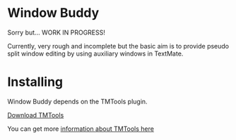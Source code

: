 Window Buddy
============

Sorry but... WORK IN PROGRESS!

Currently, very rough and incomplete but the basic aim is to provide pseudo split window editing by using auxiliary windows in TextMate.


Installing
==========

Window Buddy depends on the TMTools plugin.

[Download TMTools](http://email.eva.mpg.de/~bibiko/downloads/textmate/TMTools.tmplugin.zip)

You can get more [information about TMTools here](http://email.eva.mpg.de/~bibiko/downloads/textmate/tmtoolshelp.html)